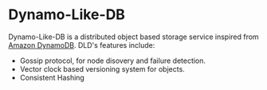 # Dynamo-Like-DB

Dynamo-Like-DB is a distributed object based storage service inspired from [Amazon DynamoDB](https://www.allthingsdistributed.com/files/amazon-dynamo-sosp2007.pdf).
DLD's features include:
* Gossip protocol, for node disovery and failure detection.
* Vector clock based versioning system for objects.
* Consistent Hashing 
